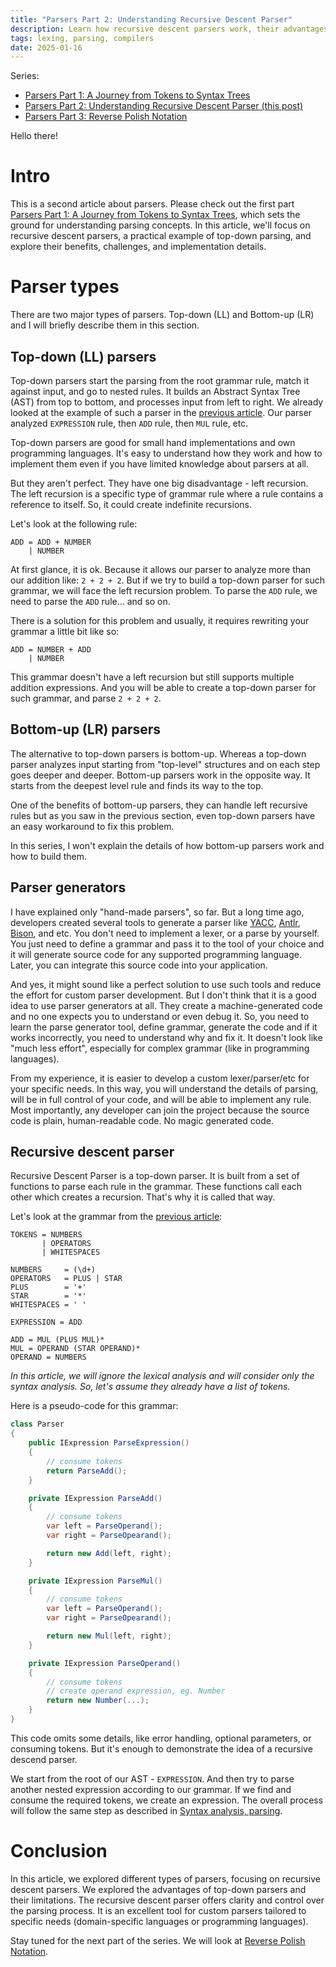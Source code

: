 ```yaml
---
title: "Parsers Part 2: Understanding Recursive Descent Parser"
description: Learn how recursive descent parsers work, their advantages, challenges like left recursion, and why they’re ideal for custom parsing in this article.
tags: lexing, parsing, compilers
date: 2025-01-16
---
```


Series:
- [Parsers Part 1: A Journey from Tokens to Syntax Trees](../2024/23-parsing-approaches-part-1.md)
- [Parsers Part 2: Understanding Recursive Descent Parser (this post)](./24-parsing-approaches-part-2.md)
- [Parsers Part 3: Reverse Polish Notation](./25-parsing-approaches-part-3.md)

Hello there!

# Intro

This is a second article about parsers. Please check out the first part [Parsers Part 1: A Journey from Tokens to Syntax Trees](./23-parsing-approaches-part-1.md), which sets the ground for understanding parsing concepts. In this article, we'll focus on recursive descent parsers, a practical example of top-down parsing, and explore their benefits, challenges, and implementation details.

# Parser types

There are two major types of parsers. Top-down (LL) and Bottom-up (LR) and I will briefly describe them in this section. 

## Top-down (LL) parsers

Top-down parsers start the parsing from the root grammar rule, match it against input, and go to nested rules. It builds an Abstract Syntax Tree (AST) from top to bottom, and processes input from left to right. We already looked at the example of such a parser in the [previous article](./23-parsing-approaches-part-1.md). Our parser analyzed `EXPRESSION` rule, then `ADD` rule, then `MUL` rule, etc.

Top-down parsers are good for small hand implementations and own programming languages. It's easy to understand how they work and how to implement them even if you have limited knowledge about parsers at all.

But they aren't perfect. They have one big disadvantage - left recursion. The left recursion is a specific type of grammar rule where a rule contains a reference to itself. So, it could create indefinite recursions.

Let's look at the following rule:

```
ADD = ADD + NUMBER
    | NUMBER
```

At first glance, it is ok. Because it allows our parser to analyze more than our addition like: `2 + 2 + 2`. But if we try to build a top-down parser for such grammar, we will face the left recursion problem. To parse the `ADD` rule, we need to parse the `ADD` rule... and so on.

There is a solution for this problem and usually, it requires rewriting your grammar a little bit like so:

```
ADD = NUMBER + ADD
    | NUMBER
```

This grammar doesn't have a left recursion but still supports multiple addition expressions. And you will be able to create a top-down parser for such grammar, and parse `2 + 2 + 2`.

## Bottom-up (LR) parsers

The alternative to top-down parsers is bottom-up. Whereas a top-down parser analyzes input starting from "top-level" structures and on each step goes deeper and deeper. Bottom-up parsers work in the opposite way. It starts from the deepest level rule and finds its way to the top.

One of the benefits of bottom-up parsers, they can handle left recursive rules but as you saw in the previous section, even top-down parsers have an easy workaround to fix this problem.

In this series, I won't explain the details of how bottom-up parsers work and how to build them.

## Parser generators

I have explained only "hand-made parsers", so far. But a long time ago, developers created several tools to generate a parser like [YACC](https://en.wikipedia.org/wiki/Yacc), [Antlr](https://en.wikipedia.org/wiki/ANTLR), [Bison](https://en.wikipedia.org/wiki/GNU_Bison), and etc. You don't need to implement a lexer, or a parse by yourself. You just need to define a grammar and pass it to the tool of your choice and it will generate source code for any supported programming language. Later, you can integrate this source code into your application.

And yes, it might sound like a perfect solution to use such tools and reduce the effort for custom parser development. But I don't think that it is a good idea to use parser generators at all. They create a machine-generated code and no one expects you to understand or even debug it. So, you need to learn the parse generator tool, define grammar, generate the code and if it works incorrectly, you need to understand why and fix it. It doesn't look like "much less effort", especially for complex grammar (like in programming languages).

From my experience, it is easier to develop a custom lexer/parser/etc for your specific needs. In this way, you will understand the details of parsing, will be in full control of your code, and will be able to implement any rule. Most importantly, any developer can join the project because the source code is plain, human-readable code. No magic generated code.

## Recursive descent parser

Recursive Descent Parser is a top-down parser. It is built from a set of functions to parse each rule in the grammar. These functions call each other which creates a recursion. That's why it is called that way.

Let's look at the grammar from the [previous article](./23-parsing-approaches-part-1.md):

```
TOKENS = NUMBERS 
       | OPERATORS
       | WHITESPACES

NUMBERS     = (\d+)
OPERATORS   = PLUS | STAR
PLUS        = '+'
STAR        = '*'
WHITESPACES = ' '

EXPRESSION = ADD

ADD = MUL (PLUS MUL)*
MUL = OPERAND (STAR OPERAND)*
OPERAND = NUMBERS
```

_In this article, we will ignore the lexical analysis and will consider only the syntax analysis. So, let's assume they already have a list of tokens._

Here is a pseudo-code for this grammar:

```csharp
class Parser
{
    public IExpression ParseExpression()
    {
        // consume tokens
        return ParseAdd();
    }

    private IExpression ParseAdd()
    {
        // consume tokens
        var left = ParseOperand();
        var right = ParseOpearand();

        return new Add(left, right);
    }

    private IExpression ParseMul()
    {
        // consume tokens
        var left = ParseOperand();
        var right = ParseOpearand();

        return new Mul(left, right);
    }

    private IExpression ParseOperand()
    {
        // consume tokens
        // create operand expression, eg. Number
        return new Number(...);
    }
}
```

This code omits some details, like error handling, optional parameters, or consuming tokens. But it's enough to demonstrate the idea of a recursive descend parser.

We start from the root of our AST - `EXPRESSION`. And then try to parse another nested expression according to our grammar. If we find and consume the required tokens, we create an expression. The overall process will follow the same step as described in [Syntax analysis, parsing](./23-parsing-approaches-part-1.md).

# Conclusion

In this article, we explored different types of parsers, focusing on recursive descent parsers. We explored the advantages of top-down parsers and their limitations. The recursive descent parser offers clarity and control over the parsing process. It is an excellent tool for custom parsers tailored to specific needs (domain-specific languages or programming languages).

Stay tuned for the next part of the series. We will look at [Reverse Polish Notation](https://en.wikipedia.org/wiki/Reverse_Polish_notation).
